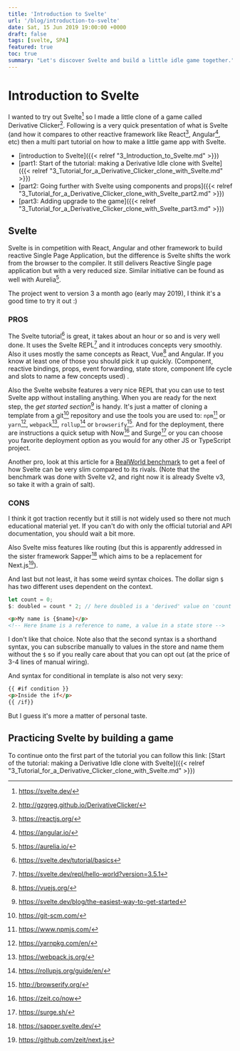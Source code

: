 ```yaml
---
title: 'Introduction to Svelte'
url: '/blog/introduction-to-svelte'
date: Sat, 15 Jun 2019 19:00:00 +0000
draft: false
tags: [svelte, SPA]
featured: true
toc: true
summary: "Let's discover Svelte and build a little idle game together."
---
```


# Introduction to Svelte

I wanted to try out Svelte[^1] so I made a little clone of a game called Derivative Clicker[^2]. Following is a very quick presentation of what is Svelte (and how it compares to other reactive framework like React[^3], Angular[^4], etc) then a multi part tutorial on how to make a little game app with Svelte.

- [introduction to Svelte]({{< relref "3_Introduction_to_Svelte.md" >}})
- [part1: Start of the tutorial: making a Derivative Idle clone with Svelte]({{< relref "3_Tutorial_for_a_Derivative_Clicker_clone_with_Svelte.md" >}})
- [part2: Going further with Svelte using components and props]({{< relref "3_Tutorial_for_a_Derivative_Clicker_clone_with_Svelte_part2.md" >}})
- [part3: Adding upgrade to the game]({{< relref "3_Tutorial_for_a_Derivative_Clicker_clone_with_Svelte_part3.md" >}})

## Svelte

Svelte is in competition with React, Angular and other framework to build reactive Single Page Application, but the difference is Svelte shifts the work from the browser to the compiler. It still delivers Reactive Single page application but with a very reduced size. Similar initiative can be found as well with Aurelia[^5].

The project went to version 3 a month ago (early may 2019), I think it's a good time to try it out :)

### PROS

The Svelte tutorial[^6] is great, it takes about an hour or so and is very well done. It uses the Svelte REPL[^7] and it introduces concepts very smoothly. Also it uses mostly the same concepts as React, Vue[^8] and Angular. If you know at least one of those you should pick it up quickly. (Component, reactive bindings, props, event forwarding, state store, component life cycle and slots to name a few concepts used) .

Also the Svelte website features a very nice REPL that you can use to test Svelte app without installing anything. When you are ready for the next step, the _get started section_[^9] is handy. It's just a matter of cloning a template from a git[^10] repository and use the tools you are used to: `npm`[^11] or `yarn`[^12], `webpack`[^13], `rollup`[^14] or `browserify`[^15]. And for the deployment, there are instructions a quick setup with Now[^16] and Surge[^17] or you can choose you favorite deployment option as you would for any other JS or TypeScript project.

Another pro, look at this article for a [RealWorld benchmark](https://medium.freecodecamp.org/a-realworld-comparison-of-front-end-frameworks-with-benchmarks-2019-update-4be0d3c78075) to get a feel of how Svelte can be very slim compared to its rivals. (Note that the benchmark was done with Svelte v2, and right now it is already Svelte v3, so take it with a grain of salt).

### CONS

I think it got traction recently but it still is not widely used so there not much educational material yet. If you can't do with only the official tutorial and API documentation, you should wait a bit more.

Also Svelte miss features like routing (but this is apparently addressed in the sister framework Sapper[^18] which aims to be a replacement for Next.js[^19]).

And last but not least, it has some weird syntax choices. The dollar sign `$` has two different uses dependent on the context.

```js
let count = 0;
$: doubled = count * 2; // here doubled is a 'derived' value on 'count', it will automatically recalculate itself if count changes
```

```html
<p>My name is {$name}</p>
<!-- Here $name is a reference to name, a value in a state store -->
```

I don't like that choice. Note also that the second syntax is a shorthand syntax, you can subscribe manually to values in the store and name them without the `$` so if you really care about that you can opt out (at the price of 3-4 lines of manual wiring).

And syntax for conditional in template is also not very sexy:

```html
{{ #if condition }}
<p>Inside the if</p>
{{ /if}}
```

But I guess it's more a matter of personal taste.

## Practicing Svelte by building a game

To continue onto the first part of the tutorial you can follow this link: [Start of the tutorial: making a Derivative Idle clone with Svelte]({{< relref "3_Tutorial_for_a_Derivative_Clicker_clone_with_Svelte.md" >}})

[^1]: https://svelte.dev/
[^2]: http://gzgreg.github.io/DerivativeClicker/
[^3]: https://reactjs.org/
[^4]: https://angular.io/
[^5]: https://aurelia.io/
[^6]: https://svelte.dev/tutorial/basics
[^7]: https://svelte.dev/repl/hello-world?version=3.5.1
[^8]: https://vuejs.org/
[^9]: https://svelte.dev/blog/the-easiest-way-to-get-started
[^10]: https://git-scm.com/
[^11]: https://www.npmjs.com/
[^12]: https://yarnpkg.com/en/
[^13]: https://webpack.js.org/
[^14]: https://rollupjs.org/guide/en/
[^15]: http://browserify.org/
[^16]: https://zeit.co/now
[^17]: https://surge.sh/
[^18]: https://sapper.svelte.dev/
[^19]: https://github.com/zeit/next.js
